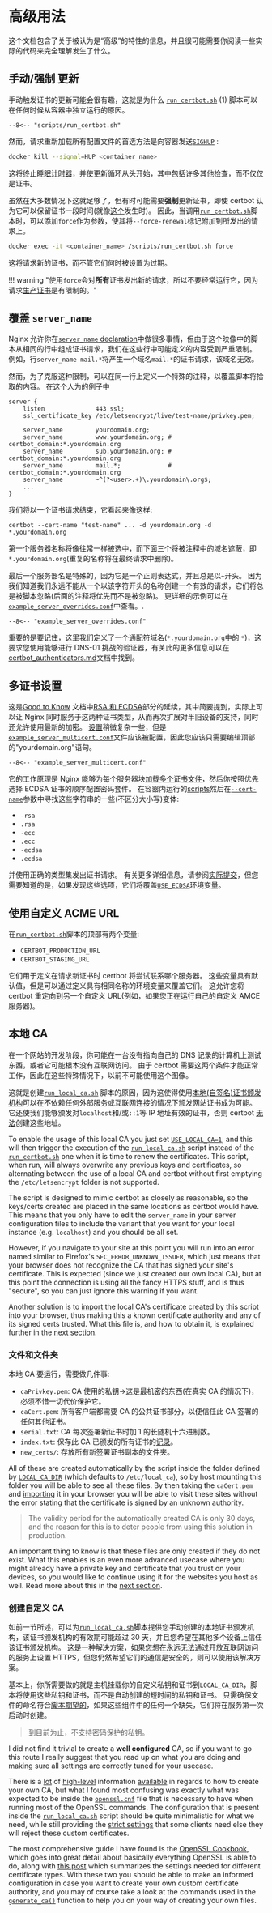 # 高级用法

这个文档包含了关于被认为是“高级”的特性的信息，并且很可能需要你阅读一些实际的代码来完全理解发生了什么。

<a id="manualforce-renewal"></a>

## 手动/强制 更新

手动触发证书的更新可能会很有趣，这就是为什么 [`run_certbot.sh`](../src/scripts/run_certbot.sh) (1) 脚本可以在任何时候从容器中独立运行的原因。

```nginx title="../src/scripts/run_certbot.sh"
--8<-- "scripts/run_certbot.sh"
```

然而，请求重新加载所有配置文件的首选方法是向容器发送[`SIGHUP`][1] :

```bash
docker kill --signal=HUP <container_name>
```

这将终止[睡眠计时器](./good_to_know.md#renewal-check-interval)，并使更新循环从头开始，其中包括许多其他检查，而不仅仅是证书。

虽然在大多数情况下这就足够了，但有时可能需要**强制**更新证书，即使 certbot 认为它可以保留证书一段时间(就像[这个][2]发生时)。
因此，当调用[`run_certbot.sh`](../src/scripts/run_certbot.sh)脚本时，可以添加`force`作为参数，使其将`--force-renewal`标记附加到所发出的请求上。

```bash
docker exec -it <container_name> /scripts/run_certbot.sh force
```

这将请求新的证书，而不管它们何时被设置为过期。

!!! warning "使用`force`会对**所有**证书发出新的请求，所以不要经常运行它，因为请求[生产证书][3]是有限制的。"

<a id=“override-server_name”></a>

## 覆盖 `server_name`

Nginx 允许你在[`server_name` declaration][18]中做很多事情，但由于这个映像中的脚本从相同的行中组成证书请求，我们在这些行中可能定义的内容受到严重限制。
例如，行`server_name mail.*`将产生一个域名`mail.*`的证书请求，该域名无效。

然而，为了克服这种限制，可以在同一行上定义一个特殊的注释，以覆盖脚本将拾取的内容。
在这个人为的例子中

```nginx
server {
    listen              443 ssl;
    ssl_certificate_key /etc/letsencrypt/live/test-name/privkey.pem;

    server_name         yourdomain.org;
    server_name         www.yourdomain.org; # certbot_domain:*.yourdomain.org
    server_name         sub.yourdomain.org; # certbot_domain:*.yourdomain.org
    server_name         mail.*;             # certbot_domain:*.yourdomain.org
    server_name         ~^(?<user>.+)\.yourdomain\.org$;
    ...
}
```

我们将以一个证书请求结束，它看起来像这样:

```
certbot --cert-name "test-name" ... -d yourdomain.org -d *.yourdomain.org
```

第一个服务器名称将像往常一样被选中，而下面三个将被注释中的域名遮蔽，即`*.yourdomain.org`(重复的名称将在最终请求中删除)。

最后一个服务器名是特殊的，因为它是一个正则表达式，并且总是以`~`开头。
因为我们知道我们永远不能从一个以该字符开头的名称创建一个有效的请求，它们将总是被脚本忽略(后面的注释将优先而不是被忽略)。
更详细的示例可以在[`example_server_overrides.conf`](../examples/example_server_overrides.conf)中查看。.

```nginx title="../examples/example_server_overrides.conf"
--8<-- "example_server_overrides.conf"
```

重要的是要记住，这里我们定义了一个通配符域名(`*.yourdomain.org`中的 `*`)，这要求您使用能够进行 DNS-01 挑战的验证器，有关此的更多信息可以在[certbot_authenticators.md](./certbot_authenticators.md)文档中找到。

<a id="multi-certificate-setup"></a>

## 多证书设置

这是[Good to Know](./good_to_know.md) 文档中[RSA 和 ECDSA](./good_to_know.md#ecdsa-and-rsa-certificates)部分的延续，其中简要提到，实际上可以让 Nginx 同时服务于这两种证书类型，从而再次扩展对半旧设备的支持，同时还允许使用最新的加密。
[设置][4]稍微复杂一些，但是[`example_server_multicert.conf`](../examples/example_server_multicert.conf)文件应该被配置，因此您应该只需要编辑顶部的"yourdomain.org"语句。

```nginx title="../examples/example_server_multicert.conf"
--8<-- "example_server_multicert.conf"
```

它的工作原理是 Nginx 能够为每个服务器块[加载多个证书文件][5]，然后你按照优先选择 ECDSA 证书的顺序配置密码套件。
在容器内运行的[scripts](../src/scripts/run_certbot.sh)然后在[`--cert-name`](./good_to_know.md#how-the-script-add-domain-names-to-certificate-requests)参数中寻找这些字符串的一些(不区分大小写)变体:

- `-rsa`
- `.rsa`
- `-ecc`
- `.ecc`
- `-ecdsa`
- `.ecdsa`

并使用正确的类型集发出证书请求。
有关更多详细信息，请参阅[实际提交][6]，但您需要知道的是，如果发现这些选项，它们将覆盖[`USE_ECDSA`](../README.md#optional)环境变量。

## 使用自定义 ACME URL

在[`run_certbot.sh`](../src/scripts/run_certbot.sh)脚本的顶部有两个变量:

- `CERTBOT_PRODUCTION_URL`
- `CERTBOT_STAGING_URL`

它们用于定义在请求新证书时 certbot 将尝试联系哪个服务器。
这些变量具有默认值，但是可以通过定义具有相同名称的环境变量来覆盖它们。
这允许您将 certbot 重定向到另一个自定义 URL(例如，如果您正在运行自己的自定义 AMCE 服务器)。

## 本地 CA

在一个网站的开发阶段，你可能在一台没有指向自己的 DNS 记录的计算机上测试东西，或者它可能根本没有互联网访问。
由于 certbot 需要这两个条件才能正常工作，因此在这些特殊情况下，以前不可能使用这个图像。

这就是创建[`run_local_ca.sh`](../src/scripts/run_local_ca.sh) 脚本的原因，因为这使得使用[本地(自签名)证书颁发机构][10]可以在不依赖任何外部服务或互联网连接的情况下颁发网站证书成为可能。
它还使我们能够颁发对`localhost`和/或`::1`等 IP 地址有效的证书，否则 certbot [无法][7]创建这些地址。

To enable the usage of this local CA you just set
[`USE_LOCAL_CA=1`](../README.md#advanced), and this will then trigger the
execution of the [`run_local_ca.sh`](../src/scripts/run_local_ca.sh) script
instead of the [`run_certbot.sh`](../src/scripts/run_certbot.sh) one when it is
time to renew the certificates. This script, when run, will always overwrite
any previous keys and certificates, so alternating between the use of a local
CA and certbot without first emptying the `/etc/letsencrypt` folder is not
supported.

The script is designed to mimic certbot as closely as reasonable, so the
keys/certs created are placed in the same locations as certbot would have. This
means that you only have to edit the `server_name` in your server configuration
files to include the variant that you want for your local instance (e.g.
`localhost`) and you should be all set.

However, if you navigate to your site at this point you will run into an error
named similar to Firefox's `SEC_ERROR_UNKNOWN_ISSUER`, which just means that
your browser does not recognize the CA that has signed your site's certificate.
This is expected (since we just created our own local CA), but at this point
the connection is using all the fancy HTTPS stuff, and is thus "secure", so you
can just ignore this warning if you want.

Another solution is to [import][9] the local CA's certificate created by this
script into your browser, thus making this a known certificate authority and
any of its signed certs trusted. What this file is, and how to obtain it, is
explained further in the [next section](#files-and-folders).

### 文件和文件夹

本地 CA 要运行，需要做几件事:

- `caPrivkey.pem`: CA 使用的私钥->这是最机密的东西(在真实 CA 的情况下)，必须不惜一切代价保护它。
- `caCert.pem`: 所有客户端都需要 CA 的公共证书部分，以便信任此 CA 签署的任何其他证书。
- `serial.txt`: CA 每次签署新证书时加 1 的长随机十六进制数。
- `index.txt`: 保存此 CA 已颁发的所有证书的[记录][8]。
- `new_certs/`: 存放所有新签署证书副本的文件夹。

All of these are created automatically by the script inside the folder defined
by [`LOCAL_CA_DIR`](../src/scripts/run_local_ca.sh) (which defaults to
`/etc/local_ca`), so by host mounting this folder you will be able to see all
these files. By then taking the `caCert.pem` and [importing][9] it in your
browser you will be able to visit these sites without the error stating that
the certificate is signed by an unknown authority.

> The validity period for the automatically created CA is only 30 days, and the
> reason for this is to deter people from using this solution in production.

An important thing to know is that these files are only created if they do
not exist. What this enables is an even more advanced usecase where you might
already have a private key and certificate that you trust on your devices, so
you would like to continue using it for the websites you host as well. Read
more about this in the [next section](#creating-a-custom-ca).

### 创建自定义 CA

如前一节所述，可以为[`run_local_ca.sh`](../src/scripts/run_local_ca.sh)脚本提供您手动创建的本地证书颁发机构，该证书颁发机构的有效期可能超过 30 天，并且您希望在其他多个设备上信任该证书颁发机构。
这是一种解决方案，如果您想在永远无法通过开放互联网访问的服务上设置 HTTPS，但您仍然希望它们的通信是安全的，则可以使用该解决方案。

基本上，你所需要做的就是主机挂载你的自定义私钥和证书到`LOCAL_CA_DIR`，脚本将使用这些私钥和证书，而不是自动创建的短时间的私钥和证书。
只需确保文件的命名符合[脚本期望的](#files-and-folders)，如果这些组件中的任何一个缺失，它们将在服务第一次启动时创建。

> 到目前为止，不支持密码保护的私钥。

I did not find it trivial to create a **well configured** CA, so if you want
to go this route I really suggest that you read up on what you are doing and
making sure all settings are correctly tuned for your usecase.

There is a [lot][11] of [high-level][12] information [available][13] in regards
to how to create your own CA, but what I found most confusing was exactly what
was expected to be inside the [`openssl.cnf`][14] file that is necessary to
have when running most of the OpenSSL commands. The configuration that is
present inside the [`run_local_ca.sh`](../src/scripts/run_local_ca.sh) script
should be quite minimalistic for what we need, while still providing the
[strict settings][15] that some clients need else they will reject these
custom certificates.

The most comprehensive guide I have found is the [OpenSSL Cookbook][17],
which goes into great detail about basically everything OpenSSL is able to do,
along with [this post][16] which summarizes the settings needed for different
certificate types. With these two you should be able to make an informed
configuration in case you want to create your own custom certificate authority,
and you may of course take a look at the commands used in the
[`generate_ca()`](../src/scripts/run_local_ca.sh) function to help you on your
way of creating your own files.

[1]: https://github.com/JonasAlfredsson/docker-nginx-certbot/commit/bf2c1354f55adffadc13b1f1792e205f9dd25f86
[2]: https://community.letsencrypt.org/t/revoking-certain-certificates-on-march-4/114864
[3]: https://letsencrypt.org/docs/rate-limits/
[4]: https://medium.com/hackernoon/rsa-and-ecdsa-hybrid-nginx-setup-with-letsencrypt-certificates-ee422695d7d3
[5]: https://scotthelme.co.uk/hybrid-rsa-and-ecdsa-certificates-with-nginx/
[6]: https://github.com/JonasAlfredsson/docker-nginx-certbot/commit/9195bf02cb200dcec8206b46da971734b1d6669f
[7]: https://letsencrypt.org/docs/certificates-for-localhost/
[8]: https://pki-tutorial.readthedocs.io/en/latest/cadb.html
[9]: https://support.securly.com/hc/en-us/articles/360008547993-How-to-Install-Securly-s-SSL-Certificate-in-Firefox-on-Windows
[10]: https://gist.github.com/Soarez/9688998
[11]: https://gist.github.com/fntlnz/cf14feb5a46b2eda428e000157447309
[12]: https://github.com/llekn/openssl-ca
[13]: https://jamielinux.com/docs/openssl-certificate-authority/create-the-root-pair.html
[14]: https://github.com/llekn/openssl-ca/blob/master/openssl.cnf
[15]: https://derflounder.wordpress.com/2019/06/06/new-tls-security-requirements-for-ios-13-and-macos-catalina-10-15/
[16]: https://superuser.com/questions/738612/openssl-ca-keyusage-extension/1248085#1248085
[17]: https://www.feistyduck.com/library/openssl-cookbook/online/ch-openssl.html
[18]: https://nginx.org/en/docs/http/server_names.html
